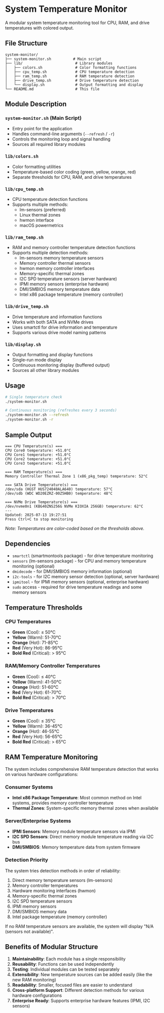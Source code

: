 # System Temperature Monitor

A modular system temperature monitoring tool for CPU, RAM, and drive temperatures with colored output.

## File Structure

```
system-monitor/
├── system-monitor.sh          # Main script
├── lib/                        # Library modules
│   ├── colors.sh               # Color formatting functions
│   ├── cpu_temp.sh             # CPU temperature detection
│   ├── ram_temp.sh             # RAM temperature detection
│   ├── drive_temp.sh           # Drive temperature detection
│   └── display.sh              # Output formatting and display
└── README.md                   # This file
```

## Module Description

### `system-monitor.sh` (Main Script)
- Entry point for the application
- Handles command-line arguments (`--refresh` / `-r`)
- Controls the monitoring loop and signal handling
- Sources all required library modules

### `lib/colors.sh`
- Color formatting utilities
- Temperature-based color coding (green, yellow, orange, red)
- Separate thresholds for CPU, RAM, and drive temperatures

### `lib/cpu_temp.sh`
- CPU temperature detection functions
- Supports multiple methods:
  - lm-sensors (preferred)
  - Linux thermal zones
  - hwmon interface
  - macOS powermetrics

### `lib/ram_temp.sh`
- RAM and memory controller temperature detection functions
- Supports multiple detection methods:
  - lm-sensors memory temperature sensors
  - Memory controller thermal sensors
  - hwmon memory controller interfaces
  - Memory-specific thermal zones
  - I2C SPD temperature sensors (server hardware)
  - IPMI memory sensors (enterprise hardware)
  - DMI/SMBIOS memory temperature data
  - Intel x86 package temperature (memory controller)

### `lib/drive_temp.sh`
- Drive temperature and information functions
- Works with both SATA and NVMe drives
- Uses smartctl for drive information and temperature
- Supports various drive model naming patterns

### `lib/display.sh`
- Output formatting and display functions
- Single-run mode display
- Continuous monitoring display (buffered output)
- Sources all other library modules

## Usage

```bash
# Single temperature check
./system-monitor.sh

# Continuous monitoring (refreshes every 3 seconds)
./system-monitor.sh --refresh
./system-monitor.sh -r
```

## Sample Output

```
=== CPU Temperature(s) ===
CPU Core0 temperature: +51.0°C
CPU Core1 temperature: +51.0°C
CPU Core2 temperature: +51.0°C
CPU Core3 temperature: +51.0°C

=== RAM Temperature(s) ===
Memory Controller Thermal Zone 1 (x86_pkg_temp) temperature: 52°C

=== SATA Drive Temperature(s) ===
/dev/sda (HGST HUS724040ALA640) temperature: 57°C
/dev/sdb (WDC WD20EZRZ-00Z5HB0) temperature: 48°C

=== NVMe Drive Temperature(s) ===
/dev/nvme0n1 (KBG40ZNS256G NVMe KIOXIA 256GB) temperature: 62°C
---
Updated: 2025-07-13 19:27:51
Press Ctrl+C to stop monitoring
```

*Note: Temperatures are color-coded based on the thresholds above.*

## Dependencies

- `smartctl` (smartmontools package) - for drive temperature monitoring
- `sensors` (lm-sensors package) - for CPU and memory temperature monitoring (optional)
- `dmidecode` - for DMI/SMBIOS memory information (optional)
- `i2c-tools` - for I2C memory sensor detection (optional, server hardware)
- `ipmitool` - for IPMI memory sensors (optional, enterprise hardware)
- `sudo` access - required for drive temperature readings and some memory sensors

## Temperature Thresholds

### CPU Temperatures
- **Green** (Cool): ≤ 50°C
- **Yellow** (Warm): 51-70°C
- **Orange** (Hot): 71-85°C
- **Red** (Very Hot): 86-95°C
- **Bold Red** (Critical): > 95°C

### RAM/Memory Controller Temperatures
- **Green** (Cool): ≤ 40°C
- **Yellow** (Warm): 41-50°C
- **Orange** (Hot): 51-60°C
- **Red** (Very Hot): 61-70°C
- **Bold Red** (Critical): > 70°C

### Drive Temperatures
- **Green** (Cool): ≤ 35°C
- **Yellow** (Warm): 36-45°C
- **Orange** (Hot): 46-55°C
- **Red** (Very Hot): 56-65°C
- **Bold Red** (Critical): > 65°C

## RAM Temperature Monitoring

The system includes comprehensive RAM temperature detection that works on various hardware configurations:

### Consumer Systems
- **Intel x86 Package Temperature**: Most common method on Intel systems, provides memory controller temperature
- **Thermal Zones**: System-specific memory thermal zones when available

### Server/Enterprise Systems
- **IPMI Sensors**: Memory module temperature sensors via IPMI
- **I2C SPD Sensors**: Direct memory module temperature reading via I2C bus
- **DMI/SMBIOS**: Memory temperature data from system firmware

### Detection Priority
The system tries detection methods in order of reliability:
1. Direct memory temperature sensors (lm-sensors)
2. Memory controller temperatures
3. Hardware monitoring interfaces (hwmon)
4. Memory-specific thermal zones
5. I2C SPD temperature sensors
6. IPMI memory sensors
7. DMI/SMBIOS memory data
8. Intel package temperature (memory controller)

If no RAM temperature sensors are available, the system will display "N/A (sensors not available)".

## Benefits of Modular Structure

1. **Maintainability**: Each module has a single responsibility
2. **Reusability**: Functions can be used independently
3. **Testing**: Individual modules can be tested separately
4. **Extensibility**: New temperature sources can be added easily (like the new RAM monitoring)
5. **Readability**: Smaller, focused files are easier to understand
6. **Cross-platform Support**: Different detection methods for various hardware configurations
7. **Enterprise Ready**: Supports enterprise hardware features (IPMI, I2C sensors)

